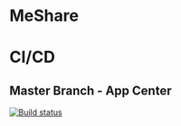 # MeShare

# CI/CD

## Master Branch - App Center

[![Build status](https://build.appcenter.ms/v0.1/apps/71cdae78-4513-4bf5-99a4-718f2655976d/branches/master/badge)](https://appcenter.ms)
